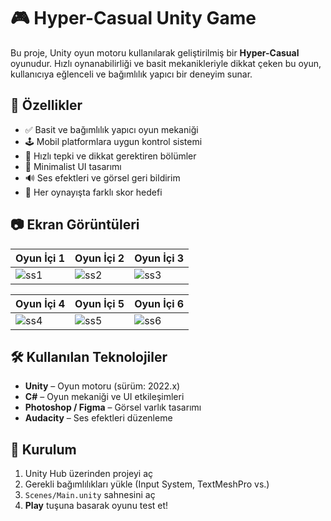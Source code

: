 # 🎮 Hyper-Casual Unity Game

Bu proje, Unity oyun motoru kullanılarak geliştirilmiş bir **Hyper-Casual** oyunudur. Hızlı oynanabilirliği ve basit mekanikleriyle dikkat çeken bu oyun, kullanıcıya eğlenceli ve bağımlılık yapıcı bir deneyim sunar.

## 📌 Özellikler

- ✅ Basit ve bağımlılık yapıcı oyun mekaniği  
- 🕹️ Mobil platformlara uygun kontrol sistemi  
- 🧠 Hızlı tepki ve dikkat gerektiren bölümler  
- 🌈 Minimalist UI tasarımı  
- 🔊 Ses efektleri ve görsel geri bildirim  
- 🎯 Her oynayışta farklı skor hedefi  

## 📷 Ekran Görüntüleri

|Oyun İçi 1 | Oyun İçi 2 | Oyun İçi 3 |
|------------------|------------|-------------|
| ![ss1](https://github.com/user-attachments/assets/64b549f2-d9c1-4233-bb21-a3e336098c6a) | ![ss2](https://github.com/user-attachments/assets/fd397db0-1f86-4785-8b7b-ce82b68a053d) | ![ss3](https://github.com/user-attachments/assets/032e9ed8-c92a-4120-a93f-4bdd1076368e) |

| Oyun İçi 4 | Oyun İçi 5 | Oyun İçi 6 |
|-------------|------------------|----------------|
| ![ss4](https://github.com/user-attachments/assets/430c5c98-dfc1-4afa-a7de-425ccafcb1d8) | ![ss5](https://github.com/user-attachments/assets/3412a101-3d59-4a7f-bb45-b913d7fc539f) | ![ss6](https://github.com/user-attachments/assets/0af10c71-c89b-4d4f-bf12-3591460995f7) |

## 🛠️ Kullanılan Teknolojiler

- **Unity** – Oyun motoru (sürüm: 2022.x)
- **C#** – Oyun mekaniği ve UI etkileşimleri
- **Photoshop / Figma** – Görsel varlık tasarımı
- **Audacity** – Ses efektleri düzenleme

## 🚀 Kurulum

1. Unity Hub üzerinden projeyi aç
2. Gerekli bağımlılıkları yükle (Input System, TextMeshPro vs.)
3. `Scenes/Main.unity` sahnesini aç
4. **Play** tuşuna basarak oyunu test et!



